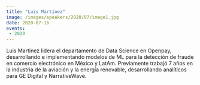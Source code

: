 ```yaml
---
title: "Luis Martínez"
image: /images/speakers/2020/07/image1.jpg
date: 2020-07-16
events:
 - 2020
---
```


Luis Martinez lidera el departamento de Data Science en Openpay, desarrollando e implementando modelos de ML para la detección de fraude en comercio electrónico en México y LatAm. Previamente trabajó 7 años en la industria de la aviación y la energía renovable, desarrollando analíticos para GE Digital y NarrativeWave.